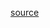 [source](https://github.com/kossidts/react-stockcharts/blob/master/docs/lib/charts/MovingAverageCrossOverAlgorithmV2.js) <!-- , [codesandbox](https://codesandbox.io/s/github/rrag/react-stockcharts-examples2/tree/master/examples/MovingAverageCrossOverAlgorithmV2) -->
